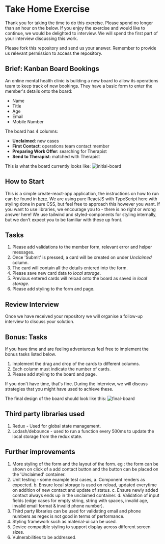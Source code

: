 # Take Home Exercise

Thank you for taking the time to do this exercise. Please spend no longer than an hour on the below. If you enjoy the exercise and would like to continue, we would be delighted to interview. We will spend the first part of your interview discussing this work.

Please fork this repository and send us your answer. Remember to provide us relevant permission to access the repository.

## Brief: Kanban Board Bookings

An online mental health clinic is building a new board to allow its operations team to keep track of new bookings. They have a basic form to enter the member's details onto the board:

- Name
- Title
- Age
- Email
- Mobile Number

The board has 4 columns:

- **Unclaimed**: new cases
- **First Contact**: operations team contact member
- **Preparing Work Offer**: searching for Therapist
- **Send to Therapist**: matched with Therapist

This is what the board currently looks like:
![initial-board](public/initial-board.png)

## How to Start

This is a simple create-react-app application, the instructions on how to run can be found in [here](CONTRIBUTING.md).
We are using pure ReactJS with TypeScript here with styling done in pure CSS, but feel free to approach this however you want. If you want to use libraries, we encourage you to - there is no right or wrong answer here! We use tailwind and styled-components for styling internally, but we don't expect you to be familiar with these up front.

## Tasks

1. Please add validations to the member form, relevant error and helper messages.
2. Once 'Submit' is pressed, a card will be created on under _Unclaimed_ column.
3. The card will contain all the details entered into the form.
4. Please save new card data to _local storage_.
5. Previous entered cards will reload onto the board as saved in _local storage_.
6. Please add styling to the form and page.

## Review Interview

Once we have received your repository we will organise a follow-up interview to discuss your solution.

## Bonus: Tasks

If you have time and are feeling adventurous feel free to implement the bonus tasks listed below.

1. Implement the drag and drop of the cards to different columns.
2. Each column must indicate the number of cards.
3. Please add styling to the board and page.

If you don't have time, that's fine. During the interview, we will discuss strategies that you might have used to achieve these.

The final design of the board should look like this:
![final-board](public/final-board.png)

## Third party libraries used

1. Redux - Used for global state management.
2. Lodash/debounce - used to run a function every 500ms to update the local storage from the redux state.

## Further improvements

1. More styling of the form and the layout of the form.
   eg : the form can be shown on click of a add contact button and the button can be placed on the 'Unclaimed' container.
2. Unit testing - some example test cases,
   a. Component renders as expected.
   b. Ensure local storage is used on reload, updated everytime on addition of new contact and update of status.
   c. Ensure newly added contact always ends up in the unclaimed container.
   d. Validation of input fields (edge cases for empty string, string with spaces, invalid age, invalid email format & invalid phone number).
3. Third party libraries can be used for validating email and phone numbers as regex is not good in terms of performance.
4. Styling framework such as material-ui can be used.
5. Device compatible styling to support display across different screen sizes.
6. Vulnerabilities to be addressed.
